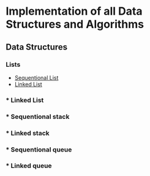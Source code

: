# Implementation of all Data Structures and Algorithms

## Data Structures 

### Lists
- [Sequentional List](./ListArray.h)
- [Linked List](./src/DataStructures_Algorithms/ListHeaders/ListLinked.h)

### * Linked List
### * Sequentional stack
### * Linked stack
### * Sequentional queue
### * Linked queue

